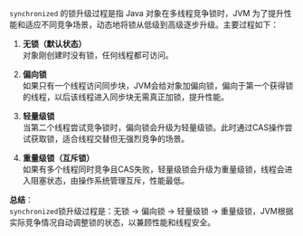 `synchronized` 的锁升级过程是指 Java 对象在多线程竞争锁时，JVM 为了提升性能和适应不同竞争场景，动态地将锁从低级到高级逐步升级。主要过程如下：

1. **无锁（默认状态）**  
   对象刚创建时没有锁，任何线程都可访问。

2. **偏向锁**  
   如果只有一个线程访问同步块，JVM会给对象加偏向锁，偏向于第一个获得锁的线程，以后该线程进入同步块无需真正加锁，提升性能。

3. **轻量级锁**  
   当第二个线程尝试竞争锁时，偏向锁会升级为轻量级锁。此时通过CAS操作尝试获取锁，适合线程交替但无强烈竞争的场景。

4. **重量级锁（互斥锁）**  
   如果有多个线程同时竞争且CAS失败，轻量级锁会升级为重量级锁，线程会进入阻塞状态，由操作系统管理互斥，性能最低。

**总结**：  
`synchronized`锁升级过程是：无锁 → 偏向锁 → 轻量级锁 → 重量级锁，JVM根据实际竞争情况自动调整锁的状态，以兼顾性能和线程安全。